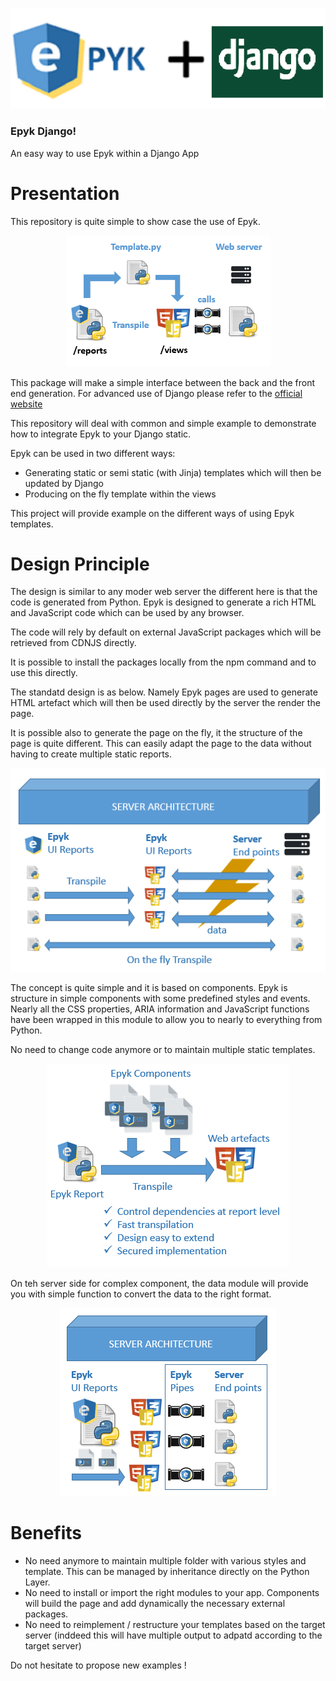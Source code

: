 
![](https://raw.githubusercontent.com/epykure/epyk-django/master/epykDjango/static/images/logo.ico)

### Epyk Django!


An easy way to use Epyk within a Django App


Presentation
================================

This repository is quite simple to show case the use of Epyk.

<div align="center" >
    <img src="https://github.com/marlyk/epyk-uvicorn/blob/master/static/images/details.PNG?raw=true">
</div>


This package will make a simple interface between the back and the front end generation.
For advanced use of Django please refer to the [official website](https://www.djangoproject.com/)

This repository will deal with common and simple example to demonstrate how to integrate Epyk to your Django static.

Epyk can be used in two different ways:

- Generating static or semi static (with Jinja) templates which will then be updated by Django
- Producing on the fly template within the views

This project will provide example on the different ways of using Epyk templates.

Design Principle
================================

The design is similar to any moder web server the different here is that the code is generated from Python.
Epyk is designed to generate a rich HTML and JavaScript code which can be used by any browser.

The code will rely by default on external JavaScript packages which will be retrieved from CDNJS directly.

It is possible to install the packages locally from the npm command and to use this directly.

The standatd design is as below. Namely Epyk pages are used to generate HTML artefact which will then be used directly by the 
server the render the page.

It is possible also to generate the page on the fly, it the structure of the page is quite different.
This can easily adapt the page to the data without having to create multiple static reports.

<div align="center" >
    <img src="https://github.com/epykure/epyk-django/blob/master/epykDjango/static/images/server_archi_1.PNG?raw=truee">
</div>

The concept is quite simple and it is based on components. Epyk is structure in simple components with some predefined styles and events.
Nearly all the CSS properties, ARIA information and JavaScript functions have been wrapped in this module to allow you to nearly to everything from Python.

No need to change code anymore or to maintain multiple static templates.
 
<div align="center" >
    <img src="https://github.com/epykure/epyk-django/blob/master/epykDjango/static/images/server_archi_2.PNG?raw=true">
</div>


On teh server side for complex component, the data module will provide you with simple function to convert the data to the right format.

<div align="center" >
    <img src="https://github.com/epykure/epyk-django/blob/master/epykDjango/static/images/server_archi_3.PNG?raw=true">
</div>

Benefits
================================

- No need anymore to maintain multiple folder with various styles and template. This can be managed by inheritance directly on the Python Layer.
- No need to install or import the right modules to your app. Components will build the page and add dynamically the necessary external packages.
- No need to reimplement / restructure your templates based on the target server (inddeed this will have multiple output to adpatd according to the target server)



Do not hesitate to propose new examples !